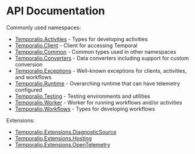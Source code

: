 
# API Documentation

Commonly used namespaces:

* [Temporalio.Activities](/api/Temporalio.Activities.html) - Types for developing activities
* [Temporalio.Client](/api/Temporalio.Client.html) - Client for accessing Temporal
* [Temporalio.Common](/api/Temporalio.Common.html) - Common types used in other namespaces
* [Temporalio.Converters](/api/Temporalio.Converters.html) - Data converters including support for custom conversion
* [Temporalio.Exceptions](/api/Temporalio.Exceptions.html) - Well-known exceptions for clients, activities, and workflows
* [Temporalio.Runtime](/api/Temporalio.Runtime.html) - Overarching runtime that can have telemetry configured
* [Temporalio.Testing](/api/Temporalio.Testing.html) - Testing environments and utilities
* [Temporalio.Worker](/api/Temporalio.Worker.html) - Worker for running workflows and/or activities
* [Temporalio.Workflows](/api/Temporalio.Workflows.html) - Types for developing workflows

Extensions:

* [Temporalio.Extensions.DiagnosticSource](/api/Temporalio.Extensions.DiagnosticSource.html)
* [Temporalio.Extensions.Hosting](/api/Temporalio.Extensions.Hosting.html)
* [Temporalio.Extensions.OpenTelemetry](/api/Temporalio.Extensions.OpenTelemetry.html)